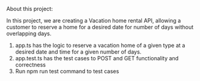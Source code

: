 About this project:

In this project, we are creating a Vacation home rental API, allowing a customer to reserve a home for a desired date for number of days without overlapping days.

1. app.ts has the logic to reserve a vacation home of a given type at a desired date and time for a given number of days.
2. app.test.ts has the test cases to POST and GET functionality and correctness
3. Run npm run test command to test cases